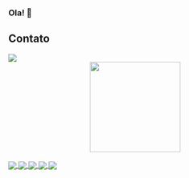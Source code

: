 ### Ola! 👋

## Contato 
<img align="center" src="https://img.shields.io/badge/Discord-7289DA?style=for-the-badge&logo=discord&logoColor=white" />

<div align="center">
  <a href="https://github.com/Carlos-Daniel-Dev">
  <img height="180em" src="https://github-readme-stats.vercel.app/api/top-langs/?username=Carlos-Daniel-Dev&layout=compact&langs_count=7&theme=codeSTACKr"/>
</div>
<div style="display: inline_block"><br>

  <img align="center" src="https://img.shields.io/badge/HTML5-E34F26?style=for-the-badge&logo=html5&logoColor=white" />
  <img align="center" src="https://img.shields.io/badge/CSS3-1572B6?style=for-the-badge&logo=css3&logoColor=white" />
  <img align="center" src="https://img.shields.io/badge/JavaScript-323330?style=for-the-badge&logo=javascript&logoColor=F7DF1E" />
  <img align="center" src="https://img.shields.io/badge/PHP-777BB4?style=for-the-badge&logo=php&logoColor=white" />
  <img align="center" src="https://img.shields.io/badge/MySQL-005C84?style=for-the-badge&logo=mysql&logoColor=white" />
          
</div>
 
  
  
